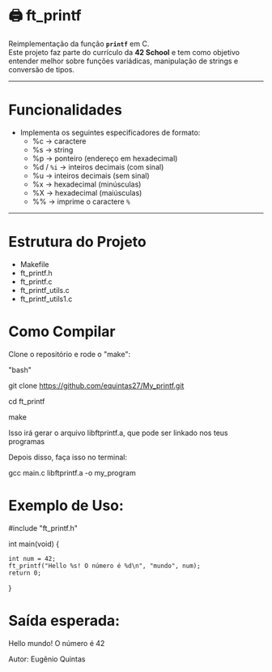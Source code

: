 # 🖨️ ft_printf

Reimplementação da função **`printf`** em C.  
Este projeto faz parte do currículo da **42 School** e tem como objetivo entender melhor sobre funções  variádicas, manipulação de strings e conversão de tipos.

---

# Funcionalidades

- Implementa os seguintes especificadores de formato:
  - %c → caractere
  - %s → string
  - %p → ponteiro (endereço em hexadecimal)
  - %d / `%i` → inteiros decimais (com sinal)
  - %u → inteiros decimais (sem sinal)
  - %x → hexadecimal (minúsculas)
  - %X → hexadecimal (maiúsculas)
  - %% → imprime o caractere `%`

---

# Estrutura do Projeto

- Makefile
- ft_printf.h
- ft_printf.c
- ft_printf_utils.c
- ft_printf_utils1.c

# Como Compilar
  Clone o repositório e rode o "make":

"bash"

git clone https://github.com/equintas27/My_printf.git

cd ft_printf

make

Isso irá gerar o arquivo libftprintf.a, que pode ser linkado nos teus programas

Depois disso, faça isso no terminal:

gcc main.c  libftprintf.a -o my_program

# Exemplo de Uso:

#include "ft_printf.h"

int main(void)
{

    int num = 42;
    ft_printf("Hello %s! O número é %d\n", "mundo", num);
    return 0;
    
}

# Saída esperada:
Hello mundo! O número é 42

Autor: Eugênio Quintas
